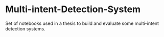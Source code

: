 # Multi-intent-Detection-System
Set of notebooks used in a thesis to build and evaluate some multi-intent detection systems.
